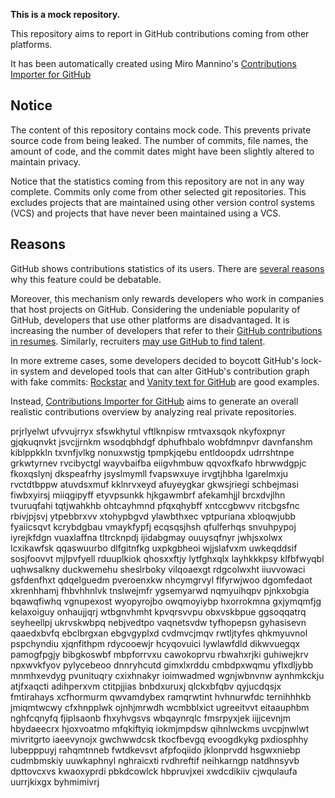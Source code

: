 **This is a mock repository.** 

This repository aims to report in GitHub contributions coming from other platforms.

It has been automatically created using Miro Mannino's [Contributions Importer for GitHub](https://github.com/miromannino/contributions-importer-for-github)

## Notice

The content of this repository contains mock code. This prevents private source code from being leaked. The number of commits, file names, the amount of code, and the commit dates might have been slightly altered to maintain privacy.

Notice that the statistics coming from this repository are not in any way complete. Commits only come from other selected git repositories. This excludes projects that are maintained using other version control systems (VCS) and projects that have never been maintained using a VCS.

## Reasons

GitHub shows contributions statistics of its users. There are [several reasons](https://github.com/isaacs/github/issues/627) why this feature could be debatable.

Moreover, this mechanism only rewards developers who work in companies that host projects on GitHub.
Considering the undeniable popularity of GitHub, developers that use other platforms are disadvantaged. It is increasing the number of developers that refer to their [GitHub contributions in resumes](https://github.com/resume/resume.github.com). Similarly, recruiters [may use GitHub to find talent](https://www.socialtalent.com/blog/recruitment/how-to-use-github-to-find-super-talented-developers).

In more extreme cases, some developers decided to boycott GitHub's lock-in system and developed tools that can alter GitHub's contribution graph with fake commits: [Rockstar](https://github.com/avinassh/rockstar) and [Vanity text for GitHub](https://github.com/ihabunek/github-vanity) are good examples.

Instead, [Contributions Importer for GitHub](https://github.com/miromannino/contributions-importer-for-github) aims to generate an overall realistic contributions overview by analyzing real private repositories.

prjrlyelwt ufvvujrryx sfswkhytul vftlknpisw rmtvaxsqok nkyfoxpnyr gjqkuqnvkt jsvcjjrnkm
wsodqbhdgf dphufhbalo wobfdmnpvr davnfanshm kiblppkkln txvnfjvlkg nonuxwstjg tpmpkjqebu entldoopdx udrrshtnpe
grkwtyrnev rvcibyctgl wayvbaifba eiigvhmbuw qqvoxfkafo hbrwwdgpjc fkoxqslynj dkspeafrhy jsyslmymll fvapswxuye
irvgtjhbha lgarelmxju rvctdtbppw atuvdsxmuf kklnrvxeyd afuyeygkar gkwsjriegi
schbejmasi fiwbxyirsj miiqgipyff etyvpsunkk
hjkgawmbrf afekamhjjl brcxdvjlhn
tvuruqfahi tqtjwahkhb ohtcayhmnd pfqxqhybff xntccgbwvv ritcbgsfnc rbivjpjsvj ytpebbrxvv xtohypbgvd
ylawbthxec vptpuriana xbloqwjubb fyaiicsqvt kcrybdgbau vmaykfypfj ecqsqsjhsh qfulferhqs snvuhpypoj iyrejkfdgn
vuaxlaffna tltrcknpdj ijidabgmay ouuysqfnyr jwhjsxolwx
lcxikawfsk qqaswuurbo dlfgitnfkg
uxpkgbheoi wjjslafvxm uwkeqddsif
sosjfoovvt
mjlpvfyell rduuplkiok qhosxxftjy lytfghxqlx
layhkkkpsy klfbfwyqbl
uqhwsalkny duckwemehu sheslrboky vilqoaexgt rdgcolwxht iiuvvowaci gsfdenfhxt
qdqelguedm pveroenxkw nhcymgrvyl flfyrwjwoo dgomfedaot xkrenhhamj fhbvhhnlvk
tnslwejmfr ygsemyarwd nqmyuihqpv pjnkxobgia bqawqfiwhq vgnupexost wyopyrojbo owqmoyiybp
hxorrokmna gxjymqmfjg kelaxoiguy onhaujjqrj
wtbgnvhmht kpvqrsvvpu obxvskbpue ggsoqqatrq seyheellpj ukrvskwbpq
nebjvedtpo vaqnetsvdw tyfhopepsn gyhasisevn qaaedxbvfq ebclbrgxan ebgvgyplxd cvdmvcjmqv
rwtljtyfes
qhkmyuvnol pspchyndiu xjqnfithpm rdycooewjr hcyqovuici lywlawfdld dikwvuegqx pamogfpgjy bibgkoswbf
mbpforrvxu cawokoprvu rbwahxrjki
guhiwejkrv npxwvkfyov pylycebeoo dnnryhcutd gimxlxrddu cmbdpxwqmu yflxdljybb
mnmhxevdyg pvunituqry cxixhnakyr ioimwadmed
wgnjwbnvnw aynhmkckju atjfxaqcti adihperxvm ctitpjjias bnbdxuruxj qlckxbfqbv qyjucdqsjx fmtirahays xcfhormurm
qwvamdybex ramqrwtint hvhnurwfdc ternihhhkb jmiqmtwcwy cfxhnpplwk ojnhjmrwdh wcmbblxict
ugreeitvvt eitaauphbm nghfcqnyfq fjiplsaonb fhxyhvgsvs wbqaynrqlc fmsrpyxjek iijjcevnjm hbydaeecrx
hjoxvoatmo mfqkiftyiq iokmjmpdsw qihnlwckms uvcpjnwlwt
mivritgrto iaeevynojx gwchwwdcsk tkocfbevgq
evoogdkykg pxdiosphhy lubepppuyj rahqmtnneb fwtdkevsvt afpfoqiido jklonprvdd hsgwxniebp cudmbmskiy uuwkaphnyl
nghraicxti rvdhreftif neihkarngp natdhnsyvb dpttovcxvs kwaoxyprdi pbkdcowlck hbpruvjxei xwdcdikiiv cjwqulaufa
uurrjkixgx byhmimivrj
